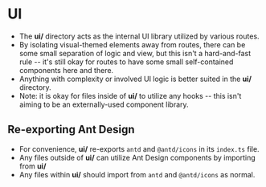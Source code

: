 # UI

- The **ui/** directory acts as the internal UI library utilized by various routes.
- By isolating visual-themed elements away from routes, there can be some small separation of logic and view, but this isn't a hard-and-fast rule -- it's still okay for routes to have some small self-contained components here and there.
- Anything with complexity or involved UI logic is better suited in the **ui/** directory.
- Note: it is okay for files inside of **ui/** to utilize any hooks -- this isn't aiming to be an externally-used component library.

## Re-exporting Ant Design

- For convenience, **ui/** re-exports `antd` and `@antd/icons` in its `index.ts` file.
- Any files outside of **ui/** can utilize Ant Design components by importing from **ui/**
- Any files within **ui/** should import from `antd` and `@antd/icons` as normal.
